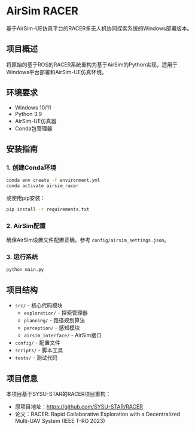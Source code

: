 # AirSim RACER

基于AirSim-UE仿真平台的RACER多无人机协同探索系统的Windows部署版本。

## 项目概述

将原始的基于ROS的RACER系统重构为基于AirSim的Python实现，适用于Windows平台部署和AirSim-UE仿真环境。

## 环境要求

- Windows 10/11
- Python 3.9
- AirSim-UE仿真器
- Conda包管理器

## 安装指南

### 1. 创建Conda环境

```bash
conda env create -f environment.yml
conda activate airsim_racer
```

或使用pip安装：

```bash
pip install -r requirements.txt
```

### 2. AirSim配置

确保AirSim设置文件配置正确。参考 `config/airsim_settings.json`。

### 3. 运行系统

```bash
python main.py
```

## 项目结构

- `src/` - 核心代码模块
  - `exploration/` - 探索管理器
  - `planning/` - 路径规划算法
  - `perception/` - 感知模块
  - `airsim_interface/` - AirSim接口
- `config/` - 配置文件
- `scripts/` - 脚本工具
- `tests/` - 测试代码

## 项目信息

本项目基于SYSU-STAR的RACER项目重构：
- 原项目地址：https://github.com/SYSU-STAR/RACER
- 论文：RACER: Rapid Collaborative Exploration with a Decentralized Multi-UAV System (IEEE T-RO 2023)
